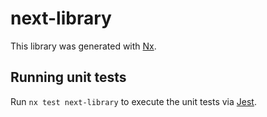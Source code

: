 # next-library

This library was generated with [Nx](https://nx.dev).

## Running unit tests

Run `nx test next-library` to execute the unit tests via [Jest](https://jestjs.io).
